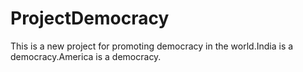 # ProjectDemocracy
This is a new project for promoting democracy in the world.India is a democracy.America is a democracy.
